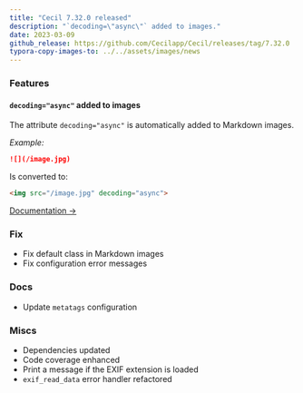 ```yaml
---
title: "Cecil 7.32.0 released"
description: "`decoding=\"async\"` added to images."
date: 2023-03-09
github_release: https://github.com/Cecilapp/Cecil/releases/tag/7.32.0
typora-copy-images-to: ../../assets/images/news
---
```


### Features

#### `decoding="async"` added to images

The attribute `decoding="async"` is automatically added to Markdown images.

*Example:*

```markdown
![](/image.jpg)
```

Is converted to:

```html
<img src="/image.jpg" decoding="async">
```

[Documentation →](/documentation/content/#decoding)

### Fix

- Fix default class in Markdown images
- Fix configuration error messages

### Docs

- Update `metatags` configuration

### Miscs

- Dependencies updated
- Code coverage enhanced
- Print a message if the EXIF extension is loaded
- `exif_read_data` error handler refactored